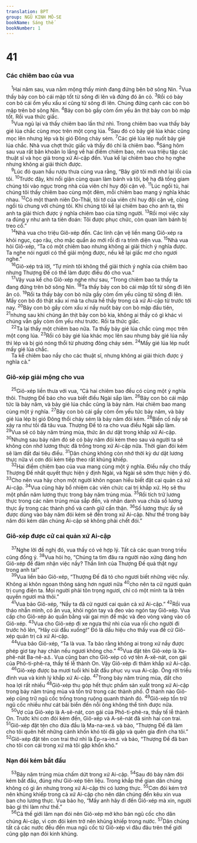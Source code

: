 ```yaml
---
translation: BPT
group: NGŨ KINH MÔ-SE
bookName: Sáng thế 
bookNumber: 1
---
```


<div class="title"><h1>41</h1><h3>Các chiêm bao của vua</h3></div>
<span class="verse sa_41_1"> <sup>1</sup>Hai năm sau, vua nằm mộng thấy mình đang đứng bên bờ sông Nin.</span>
<span class="verse sa_41_2"><sup>2</sup>Vua thấy bảy con bò cái mập tốt từ sông đi lên và đứng đó ăn cỏ.</span>
<span class="verse sa_41_3"><sup>3</sup>Rồi có bảy con bò cái ốm yếu xấu xí cũng từ sông đi lên. Chúng đứng cạnh các con bò mập trên bờ sông Nin.</span>
<span class="verse sa_41_4"><sup>4</sup>Bảy con bò gầy còm ốm yếu ăn thịt bảy con bò mập tốt. Rồi vua thức giấc.<br/></span>
<span class="verse sa_41_5"> <sup>5</sup>Vua ngủ lại và thấy chiêm bao lần thứ nhì. Trong chiêm bao vua thấy bảy gié lúa chắc cùng mọc trên một cọng lúa.</span>
<span class="verse sa_41_6"><sup>6</sup>Sau đó có bảy gié lúa khác cũng mọc lên nhưng lép và bị gió Đông cháy sém.</span>
<span class="verse sa_41_7"><sup>7</sup>Các gié lúa lép nuốt bảy gié lúa chắc. Nhà vua chợt thức giấc và thấy đó chỉ là chiêm bao.</span>
<span class="verse sa_41_8"><sup>8</sup>Sáng hôm sau vua rất băn khoăn lo lắng về hai điềm chiêm bao, nên vua triệu tập các thuật sĩ và học giả trong xứ Ai-cập đến. Vua kể lại chiêm bao cho họ nghe nhưng không ai giải thích được.<br/></span>
<span class="verse sa_41_9"> <sup>9</sup>Lúc đó quan hầu rượu thưa cùng vua rằng, “Bây giờ tôi mới nhớ lại lỗi của tôi.</span>
<span class="verse sa_41_10"><sup>10</sup>Trước đây, khi nổi giận cùng quan làm bánh và tôi, bệ hạ đã tống giam chúng tôi vào ngục trong nhà của viên chỉ huy đội cận vệ.</span>
<span class="verse sa_41_11"><sup>11</sup>Lúc ngồi tù, hai chúng tôi thấy chiêm bao cùng một đêm, mỗi chiêm bao mang ý nghĩa khác nhau.</span>
<span class="verse sa_41_12"><sup>12</sup>Có một thanh niên Do-Thái, tôi tớ của viên chỉ huy đội cận vệ, cũng ngồi tù chung với chúng tôi. Khi chúng tôi kể lại chiêm bao cho anh ta, thì anh ta giải thích được ý nghĩa chiêm bao của từng người.</span>
<span class="verse sa_41_13"><sup>13</sup>Rồi mọi việc xảy ra đúng y như anh ta tiên đoán: Tôi được phục chức, còn quan làm bánh bị treo cổ.”<br/></span>
<span class="verse sa_41_14"> <sup>14</sup>Nhà vua cho triệu Giô-xép đến. Các lính cận vệ liền mang Giô-xép ra khỏi ngục, cạo râu, cho mặc quần áo mới rồi đi ra trình diện vua.</span>
<span class="verse sa_41_15"><sup>15</sup>Nhà vua hỏi Giô-xép, “Ta có một chiêm bao nhưng không ai giải thích ý nghĩa được. Ta nghe nói ngươi có thể giải mộng được, nếu kể lại giấc mơ cho ngươi nghe.”<br/></span>
<span class="verse sa_41_16"> <sup>16</sup>Giô-xép trả lời, “Tự mình tôi không thể giải thích ý nghĩa của chiêm bao nhưng Thượng Đế có thể làm được điều đó cho vua.”<br/></span>
<span class="verse sa_41_17"> <sup>17</sup>Vậy vua kể cho Giô-xép nghe như sau, “Trong chiêm bao ta thấy ta đang đứng trên bờ sông Nin.</span>
<span class="verse sa_41_18"><sup>18</sup>Ta thấy bảy con bò cái mập tốt từ sông đi lên ăn cỏ.</span>
<span class="verse sa_41_19"><sup>19</sup>Rồi ta thấy bảy con bò nữa gầy còm ốm yếu cũng từ sông đi lên. Mấy con bò đó thật xấu xí mà ta chưa hề thấy trong cả xứ Ai-cập từ trước tới nay.</span>
<span class="verse sa_41_20"><sup>20</sup>Bảy con bò gầy còm xấu xí nầy nuốt bảy con bò mập đầu tiên,</span>
<span class="verse sa_41_21"><sup>21</sup>nhưng sau khi chúng ăn thịt bảy con bò kia, không ai thấy có gì khác vì chúng vẫn gầy còm ốm yếu như trước. Rồi ta thức giấc.<br/></span>
<span class="verse sa_41_22"> <sup>22</sup>Ta lại thấy một chiêm bao nữa. Ta thấy bảy gié lúa chắc cùng mọc trên một cọng lúa.</span>
<span class="verse sa_41_23"><sup>23</sup>Rồi có bảy gié lúa khác mọc lên sau nhưng bảy gié lúa nầy thì lép và bị gió nóng thổi từ phương đông cháy sém.</span>
<span class="verse sa_41_24"><sup>24</sup>Mấy gié lúa lép nuốt mấy gié lúa chắc.<br/> Ta kể chiêm bao nầy cho các thuật sĩ, nhưng không ai giải thích được ý nghĩa cả.”<br/></span>
<div class="title"><h3>Giô-xép giải mộng cho vua</h3></div>
<span class="verse sa_41_25"> <sup>25</sup>Giô-xép liền thưa với vua, “Cả hai chiêm bao đều có cùng một ý nghĩa thôi. Thượng Đế báo cho vua biết điều Ngài sắp làm.</span>
<span class="verse sa_41_26"><sup>26</sup>Bảy con bò cái mập tức là bảy năm, và bảy gié lúa chắc cũng là bảy năm. Hai chiêm bao mang cùng một ý nghĩa.</span>
<span class="verse sa_41_27"><sup>27</sup>Bảy con bò cái gầy còm ốm yếu tức bảy năm, và bảy gié lúa lép bị gió Đông thổi cháy sém là bảy năm đói kém.</span>
<span class="verse sa_41_28"><sup>28</sup>Biến cố nầy sẽ xảy ra như tôi đã tâu vua. Thượng Đế tỏ ra cho vua điều Ngài sắp làm.</span>
<span class="verse sa_41_29"><sup>29</sup>Vua sẽ có bảy năm trúng mùa, thức ăn dư dật trong khắp xứ Ai-cập.</span>
<span class="verse sa_41_30"><sup>30</sup>Nhưng sau bảy năm đó sẽ có bảy năm đói kém theo sau và người ta sẽ không còn nhớ lương thực đã trồng trong xứ Ai-cập nữa. Thời gian đói kém sẽ làm đất đai tiêu điều.</span>
<span class="verse sa_41_31"><sup>31</sup>Dân chúng không còn nhớ thời kỳ dư dật lương thực nữa vì cơn đói kém tiếp theo rất khủng khiếp.<br/></span>
<span class="verse sa_41_32"> <sup>32</sup>Hai điềm chiêm bao của vua mang cùng một ý nghĩa. Điều nầy cho thấy Thượng Đế nhất quyết thực hiện ý định Ngài, và Ngài sẽ sớm thực hiện ý đó.</span>
<span class="verse sa_41_33"><sup>33</sup>Cho nên vua hãy chọn một người khôn ngoan hiểu biết đặt cai quản cả xứ Ai-cập.</span>
<span class="verse sa_41_34"><sup>34</sup>Vua cũng hãy bổ nhiệm các viên chức cai trị khắp xứ. Họ sẽ thu một phần năm lương thực trong bảy năm trúng mùa.</span>
<span class="verse sa_41_35"><sup>35</sup>Rồi tích trữ lương thực trong các năm trúng mùa sắp đến, và nhân danh vua chứa số lương thực ấy trong các thành phố và canh giữ cẩn thận.</span>
<span class="verse sa_41_36"><sup>36</sup>Số lương thực ấy sẽ được dùng vào bảy năm đói kém sẽ đến trong xứ Ai-cập. Như thế trong bảy năm đói kém dân chúng Ai-cập sẽ không phải chết đói.”<br/></span>
<div class="title"><h3>Giô-xép được cử cai quản xứ Ai-cập</h3></div>
<span class="verse sa_41_37"> <sup>37</sup>Nghe lời đề nghị đó, vua thấy có vẻ hợp lý. Tất cả các quan trong triều cũng đồng ý.</span>
<span class="verse sa_41_38"><sup>38</sup>Vua hỏi họ, “Chúng ta tìm đâu ra người nào xứng đáng hơn Giô-xép để đảm nhận việc nầy? Thần linh của Thượng Đế quả thật ngự trong anh ta!”<br/></span>
<span class="verse sa_41_39"> <sup>39</sup>Vua liền bảo Giô-xép, “Thượng Đế đã tỏ cho ngươi biết những việc nầy. Không ai khôn ngoan thông sáng hơn ngươi nữa</span>
<span class="verse sa_41_40"><sup>40</sup>cho nên ta cử ngươi quản trị cung điện ta. Mọi người phải tôn trọng ngươi, chỉ có một mình ta là trên quyền ngươi mà thôi.”<br/></span>
<span class="verse sa_41_41"> <sup>41</sup>Vua bảo Giô-xép, “Nầy ta đã cử ngươi cai quản cả xứ Ai-cập.”</span>
<span class="verse sa_41_42"><sup>42</sup>Rồi vua tháo nhẫn mình, có ấn vua, khỏi ngón tay và đeo vào ngón tay Giô-xép. Vua cấp cho Giô-xép áo quần bằng vải gai mịn để mặc và đeo vòng vàng vào cổ Giô-xép.</span>
<span class="verse sa_41_43"><sup>43</sup>Vua cho Giô-xép đi xe ngựa thứ nhì của vua rồi cho người đi trước hô lên, “Hãy cúi đầu xuống!” Đó là dấu hiệu cho thấy vua đề cử Giô-xép quản trị cả xứ Ai-cập.<br/></span>
<span class="verse sa_41_44"> <sup>44</sup>Vua bảo Giô-xép, “Ta là vua. Ta bảo rằng không ai trong xứ nầy được phép giơ tay hay chân nếu ngươi không cho.”</span>
<span class="verse sa_41_45"><sup>45</sup>Vua đặt tên Giô-xép là Xa-phê-nát Ba-nê-a<a data-toggle="tooltip" data-placement="bottom" title="Từ nầy trong tiếng Ai-cập nghĩa là “người bảo tồn sự sống” nhưng trong tiếng Hê-bơ-rơ có nghĩa là “người giải thích các điều huyền bí.”">⚓</a>. Vua cũng ban cho Giô-xép cô vợ tên A-xê-nát, con gái của Phô-ti-phê-ra, thầy tế lễ thành On. Vậy Giô-xép đi thăm khắp xứ Ai-cập.<br/></span>
<span class="verse sa_41_46"> <sup>46</sup>Giô-xép được ba mươi tuổi khi bắt đầu phục vụ vua Ai-cập. Ông rời triều đình vua và kinh lý khắp xứ Ai-cập.</span>
<span class="verse sa_41_47"><sup>47</sup>Trong bảy năm trúng mùa, đất cho hoa lợi rất nhiều</span>
<span class="verse sa_41_48"><sup>48</sup>Giô-xép thu góp hết thực phẩm sản xuất trong xứ Ai-cập trong bảy năm trúng mùa và tồn trữ trong các thành phố. Ở thành nào Giô-xép cũng trữ ngũ cốc trồng trong ruộng quanh thành đó.</span>
<span class="verse sa_41_49"><sup>49</sup>Giô-xép tồn trữ ngũ cốc nhiều như cát bãi biển đến nỗi ông không thể tính được nữa.<br/></span>
<span class="verse sa_41_50"> <sup>50</sup>Vợ của Giô-xép là A-sê-nát, con gái của Phô-ti-phê-ra, thầy tế lễ thành On. Trước khi cơn đói kém đến, Giô-xép và A-sê-nát đã sinh hai con trai.</span>
<span class="verse sa_41_51"><sup>51</sup>Giô-xép đặt tên cho đứa đầu là Ma-na-xe<a data-toggle="tooltip" data-placement="bottom" title="Nghĩa là “quên.”">⚓</a> và bảo, “Thượng Đế đã làm cho tôi quên hết những cảnh khốn khó tôi đã gặp và quên gia đình cha tôi.”</span>
<span class="verse sa_41_52"><sup>52</sup>Giô-xép đặt tên con trai thứ nhì là Ép-ra-im<a data-toggle="tooltip" data-placement="bottom" title="Nghĩa là “may mắn hai lần.”">⚓</a> và bảo, “Thượng Đế đã ban cho tôi con cái trong xứ mà tôi gặp khốn khó.”<br/></span>
<div class="title"><h3>Nạn đói kém bắt đầu</h3></div>
<span class="verse sa_41_53"> <sup>53</sup>Bảy năm trúng mùa chấm dứt trong xứ Ai-cập.</span>
<span class="verse sa_41_54"><sup>54</sup>Sau đó bảy năm đói kém bắt đầu, đúng như Giô-xép tiên liệu. Trong khắp thế gian dân chúng không có gì ăn nhưng trong xứ Ai-cập thì có lương thực.</span>
<span class="verse sa_41_55"><sup>55</sup>Cơn đói kém trở nên khủng khiếp trong cả xứ Ai-cập cho nên dân chúng đến kêu xin vua ban cho lương thực. Vua bảo họ, “Mấy anh hãy đi đến Giô-xép mà xin, người bảo gì thì làm như thế.”<br/></span>
<span class="verse sa_41_56"> <sup>56</sup>Cả thế giới lâm nạn đói nên Giô-xép mở kho bán ngũ cốc cho dân chúng Ai-cập, vì cơn đói kém trở nên khủng khiếp trong nước.</span>
<span class="verse sa_41_57"><sup>57</sup>Dân chúng tất cả các nước đều đến mua ngũ cốc từ Giô-xép vì đâu đâu trên thế giới cũng gặp nạn đói kinh khủng.<br/></span>
